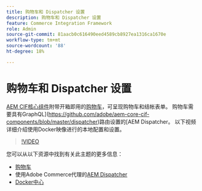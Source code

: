 ```yaml
---
title: 购物车和 Dispatcher 设置
description: 购物车和 Dispatcher 设置
feature: Commerce Integration Framework
role: Admin
source-git-commit: 81aacb0c616490eed4589cb8927ea1316ca1670e
workflow-type: tm+mt
source-wordcount: '88'
ht-degree: 18%

---
```



# 购物车和 Dispatcher 设置

[AEM CIF核心组件](https://github.com/adobe/aem-core-cif-components)附带开箱即用的[购物车](https://github.com/adobe/aem-core-cif-components/tree/master/ui.apps/src/main/content/jcr_root/apps/core/cif/components/commerce/minicart/v1/minicart)，可呈现购物车和结帐表单。 购物车需要具有GraphQL](https://github.com/adobe/aem-core-cif-components/blob/master/dispatcher)路由设置的[AEM Dispatcher。 以下视频详细介绍使用Docker映像进行的本地配置和设置。

>[!VIDEO](https://video.tv.adobe.com/v/29656/?quality=12)

您可以从以下资源中找到有关此主题的更多信息：

- [购物车](https://github.com/adobe/aem-core-cif-components/tree/master/ui.apps/src/main/content/jcr_root/apps/core/cif/components/commerce/minicart/v1/minicart)
- 使用Adobe Commerce代理的[AEM Dispatcher](https://github.com/adobe/aem-core-cif-components/tree/master/dispatcher)
- [Docker中心](https://hub.docker.com/)
